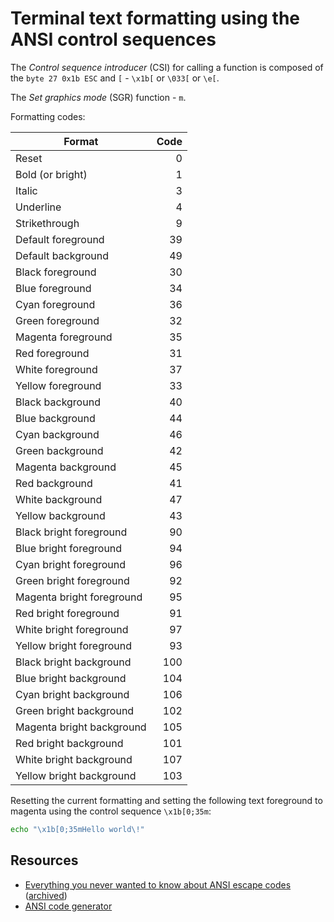 # Terminal text formatting using the ANSI control sequences

The _Control sequence introducer_ (CSI) for calling a function is composed of the `byte 27 0x1b ESC` and `[` - `\x1b[` or `\033[` or `\e[`.

The _Set graphics mode_ (SGR) function - `m`.

Formatting codes:

| Format                    | Code |
| ------------------------- | ---: |
| Reset                     |    0 |
| Bold (or bright)          |    1 |
| Italic                    |    3 |
| Underline                 |    4 |
| Strikethrough             |    9 |
| Default foreground        |   39 |
| Default background        |   49 |
| Black foreground          |   30 |
| Blue foreground           |   34 |
| Cyan foreground           |   36 |
| Green foreground          |   32 |
| Magenta foreground        |   35 |
| Red foreground            |   31 |
| White foreground          |   37 |
| Yellow foreground         |   33 |
| Black background          |   40 |
| Blue background           |   44 |
| Cyan background           |   46 |
| Green background          |   42 |
| Magenta background        |   45 |
| Red background            |   41 |
| White background          |   47 |
| Yellow background         |   43 |
| Black bright foreground   |   90 |
| Blue bright foreground    |   94 |
| Cyan bright foreground    |   96 |
| Green bright foreground   |   92 |
| Magenta bright foreground |   95 |
| Red bright foreground     |   91 |
| White bright foreground   |   97 |
| Yellow bright foreground  |   93 |
| Black bright background   |  100 |
| Blue bright background    |  104 |
| Cyan bright background    |  106 |
| Green bright background   |  102 |
| Magenta bright background |  105 |
| Red bright background     |  101 |
| White bright background   |  107 |
| Yellow bright background  |  103 |

Resetting the current formatting and setting the following text foreground to magenta using the control sequence `\x1b[0;35m`:

```sh
echo "\x1b[0;35mHello world\!"
```

## Resources

-   [Everything you never wanted to know about ANSI escape codes](https://notes.burke.libbey.me/ansi-escape-codes/)
    ([archived](https://archive.is/20210203094825/https://notes.burke.libbey.me/ansi-escape-codes/))
-   [ANSI code generator](https://ansi.gabebanks.net/)
